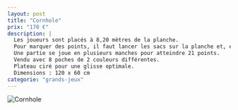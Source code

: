 ```yaml
---
layout: post
title: "Cornhole"
prix: "170 €"
description: |
  Les joueurs sont placés à 8,20 mètres de la planche.
  Pour marquer des points, il faut lancer les sacs sur la planche et, encore mieux, dans le trou !
  Une partie se joue en plusieurs manches pour atteindre 21 points.
  Vendu avec 8 poches de 2 couleurs différentes.
  Plateau ciré pour une glisse optimale.
  Dimensions : 120 x 60 cm
categorie: "grands-jeux"
---
```

![Cornhole]({site.baseurl}/img/posts/Cornhole.jpg)
